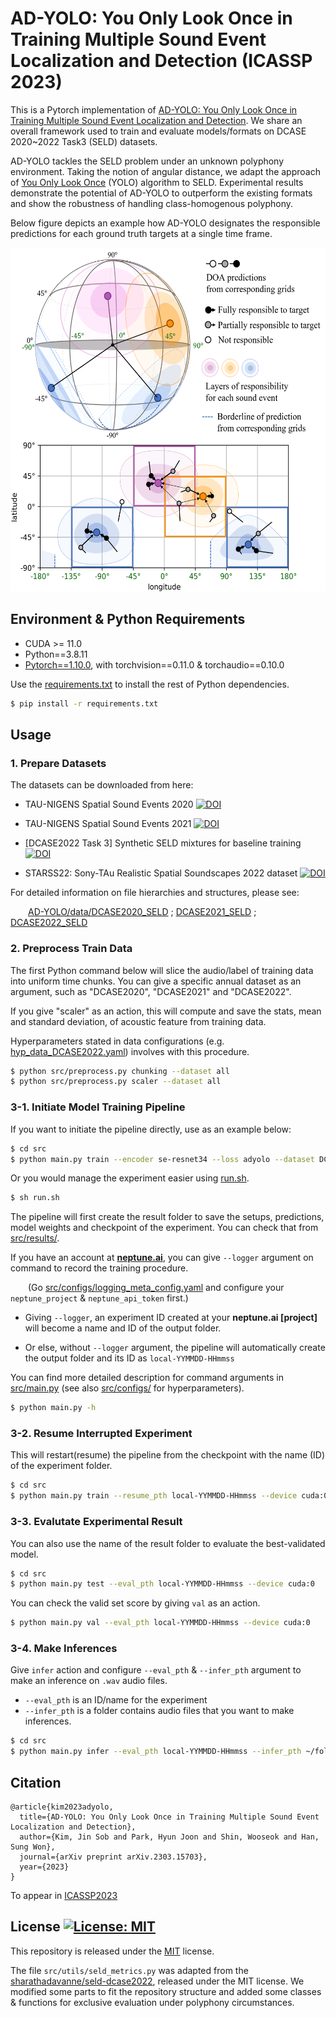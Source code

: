# AD-YOLO: You Only Look Once in Training Multiple Sound Event Localization and Detection (ICASSP 2023)
This is a Pytorch implementation of [AD-YOLO: You Only Look Once in Training Multiple Sound Event Localization and Detection](https://doi.org/10.48550/arXiv.2303.15703).
We share an overall framework used to train and evaluate models/formats on DCASE 2020~2022 Task3 (SELD) datasets.


AD-YOLO tackles the SELD problem under an unknown polyphony environment.
Taking the notion of angular distance, we adapt the approach of [You Only Look Once](https://doi.org/10.48550/arXiv.1506.02640) (YOLO) algorithm to SELD.
Experimental results demonstrate the potential of AD-YOLO to outperform the existing formats and show the robustness of handling class-homogenous polyphony.


Below figure depicts an example how AD-YOLO designates the responsible predictions for each ground truth targets at a single time frame.
<p align="center">
<img src="/img/ADYOLO_responsibles.png" width="550" height="550">
</p>

## Environment & Python Requirements

* CUDA >= 11.0
* Python==3.8.11
* [Pytorch==1.10.0](https://pytorch.org/get-started/previous-versions/#v1100), with torchvision==0.11.0 & torchaudio==0.10.0

Use the [requirements.txt](/requirements.txt) to install the rest of Python dependencies.

```bash
$ pip install -r requirements.txt
```

## Usage

### 1. Prepare Datasets

The datasets can be downloaded from here:


* TAU-NIGENS Spatial Sound Events 2020 [![DOI](https://zenodo.org/badge/DOI/10.5281/zenodo.4064792.svg)](https://doi.org/10.5281/zenodo.4064792)

* TAU-NIGENS Spatial Sound Events 2021 [![DOI](https://zenodo.org/badge/DOI/10.5281/zenodo.5476980.svg)](https://doi.org/10.5281/zenodo.5476980)

* [DCASE2022 Task 3] Synthetic SELD mixtures for baseline training [![DOI](https://zenodo.org/badge/DOI/10.5281/zenodo.6406873.svg)](https://doi.org/10.5281/zenodo.6406873)

* STARSS22: Sony-TAu Realistic Spatial Soundscapes 2022 dataset [![DOI](https://zenodo.org/badge/DOI/10.5281/zenodo.6600531.svg)](https://doi.org/10.5281/zenodo.6600531)


For detailed information on file hierarchies and structures, please see:


  [AD-YOLO/data/DCASE2020_SELD](/data/DCASE2020_SELD)
; [DCASE2021_SELD](/data/DCASE2021_SELD)
; [DCASE2022_SELD](/data/DCASE2022_SELD)

### 2. Preprocess Train Data
The first Python command below will slice the audio/label of training data into uniform time chunks.
You can give a specific annual dataset as an argument, such as "DCASE2020", "DCASE2021" and "DCASE2022".


If you give "scaler" as an action, this will compute and save the stats, mean and standard deviation, of acoustic feature from training data.

Hyperparameters stated in data configurations (e.g. [hyp_data_DCASE2022.yaml](/src/configs/hyp_data_DCASE2022.yaml)) involves with this procedure.

```bash
$ python src/preprocess.py chunking --dataset all
$ python src/preprocess.py scaler --dataset all
```

### 3-1. Initiate Model Training Pipeline

If you want to initiate the pipeline directly, use as an example below:
```bash
$ cd src
$ python main.py train --encoder se-resnet34 --loss adyolo --dataset DCASE2021 --device cuda:0
```

Or you would manage the experiment easier using [run.sh](/run.sh).
```bash
$ sh run.sh
```

The pipeline will first create the result folder to save the setups, predictions, model weights and checkpoint of the experiment. You can check that from [src/results/](/src/results). 

If you have an account at **[neptune.ai](https://neptune.ai/)**, you can give ```--logger``` argument on command to record the training procedure.

  (Go [src/configs/logging_meta_config.yaml](/src/configs/logging_meta_config.yaml) and configure your ```neptune_project``` & ```neptune_api_token``` first.)

* Giving ```--logger```, an experiment ID created at your **neptune.ai [project]** will become a name and ID of the output folder.

* Or else, without ```--logger``` argument, the pipeline will automatically create the output folder and its ID as ```local-YYMMDD-HHmmss```



You can find more detailed description for command arguments in [src/main.py](/src/main.py) (see also [src/configs/](/src/configs) for hyperparameters).
```bash
$ python main.py -h
```



### 3-2. Resume Interrupted Experiment

This will restart(resume) the pipeline from the checkpoint with the name (ID) of the experiment folder.
```bash
$ cd src
$ python main.py train --resume_pth local-YYMMDD-HHmmss --device cuda:0
```



### 3-3. Evalutate Experimental Result

You can also use the name of the result folder to evaluate the best-validated model.
```bash
$ cd src
$ python main.py test --eval_pth local-YYMMDD-HHmmss --device cuda:0
```
You can check the valid set score by giving ```val``` as an action.
```bash
$ python main.py val --eval_pth local-YYMMDD-HHmmss --device cuda:0
```

### 3-4. Make Inferences

Give ```infer``` action and configure ```--eval_pth``` & ```--infer_pth``` argument to make an inference on ```.wav``` audio files.
* ```--eval_pth``` is an ID/name for the experiment
* ```--infer_pth``` is a folder contains audio files that you want to make inferences.
```bash
$ cd src
$ python main.py infer --eval_pth local-YYMMDD-HHmmss --infer_pth ~/folder-somewhere/audiofile-exists/ --device cuda:0
```

## Citation
```
@article{kim2023adyolo,
  title={AD-YOLO: You Only Look Once in Training Multiple Sound Event Localization and Detection},
  author={Kim, Jin Sob and Park, Hyun Joon and Shin, Wooseok and Han, Sung Won},
  journal={arXiv preprint arXiv.2303.15703},
  year={2023}
}
```
To appear in [ICASSP2023](https://2023.ieeeicassp.org/)


## License [![License: MIT](https://img.shields.io/badge/License-MIT-yellow.svg)](https://opensource.org/licenses/MIT)
This repository is released under the [MIT](https://choosealicense.com/licenses/mit/) license.

The file ```src/utils/seld_metrics.py``` was adapted from the [sharathadavanne/seld-dcase2022](https://github.com/sharathadavanne/seld-dcase2022), released under the MIT license. We modified some parts to fit the repository structure and added some classes & functions for exclusive evaluation under polyphony circumstances.

